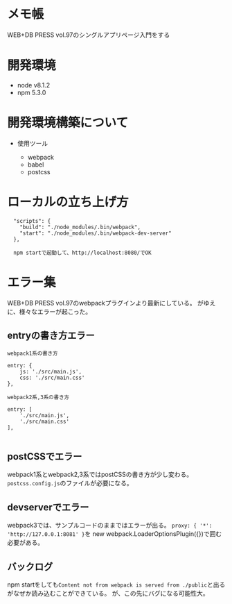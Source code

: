 # メモ帳

WEB+DB PRESS vol.97のシングルアプリページ入門をする

# 開発環境

- node v8.1.2
- npm 5.3.0

# 開発環境構築について

- 使用ツール

    - webpack
    - babel
    - postcss

# ローカルの立ち上げ方

```
  "scripts": {
    "build": "./node_modules/.bin/webpack",
    "start": "./node_modules/.bin/webpack-dev-server"
  },
  
  npm startで起動して、http://localhost:8080/でOK
```


# エラー集
WEB+DB PRESS vol.97のwebpackプラグインより最新にしている。
がゆえに、様々なエラーが起こった。

## entryの書き方エラー
```
webpack1系の書き方

entry: {
    js: './src/main.js',
    css: './src/main.css'
},

webpack2系,3系の書き方

entry: [
    './src/main.js', 
    './src/main.css'
],


```

## postCSSでエラー
webpack1系とwebpack2,3系ではpostCSSの書き方が少し変わる。
`postcss.config.js`のファイルが必要になる。

## devserverでエラー
webpack3では、サンプルコードのままではエラーが出る。
`proxy: { '*': 'http://127.0.0.1:8081' }`を
new webpack.LoaderOptionsPlugin({})で囲む必要がある。

## バックログ
npm startをしても`Content not from webpack is served from ./public`と出るがなぜか読み込むことができている。
が、この先にバグになる可能性大。

